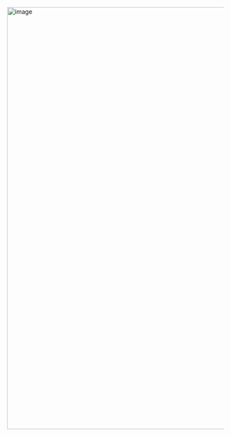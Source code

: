 <img width="1867" height="979" alt="image" src="https://github.com/user-attachments/assets/fde92380-8515-4c83-a40f-27434d5bc274" />
